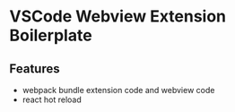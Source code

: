 # VSCode Webview Extension Boilerplate

## Features

- webpack bundle extension code and webview code
- react hot reload
